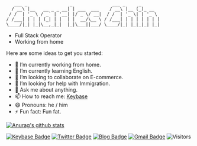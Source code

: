 ```
   ___ _                _               ___ _     _       
  / __\ |__   __ _ _ __| | ___  ___    / __\ |__ (_)_ __  
 / /  | '_ \ / _` | '__| |/ _ \/ __|  / /  | '_ \| | '_ \ 
/ /___| | | | (_| | |  | |  __/\__ \ / /___| | | | | | | |
\____/|_| |_|\__,_|_|  |_|\___||___/ \____/|_| |_|_|_| |_|
```

- Full Stack Operator
- Working from home

Here are some ideas to get you started:

- 🔭 I’m currently working from home.
- 🌱 I’m currently learning English.
- 👯 I’m looking to collaborate on E-commerce.
- 🤔 I’m looking for help with Immigration.
- 💬 Ask me about anything.
- 📫 How to reach me: [Keybase](https://keybase.io/eallion)
- 😄 Pronouns: he / him
- ⚡ Fun fact: Fun fat.

[![Anurag's github stats](https://github-readme-stats.vercel.app/api?username=eallion&show_icons=true)](https://github.com/anuraghazra/github-readme-stats)

[![Keybase Badge](https://img.shields.io/badge/@eallion-005eff?style=flat&labelColor=005eff&logo=Keybase&logoColor=white&link=https://keybase.io/eallion/)](https://keybase.io/eallion/)
[![Twitter Badge](https://img.shields.io/badge/@eallion-1ca0f1?style=flat&labelColor=1ca0f1&logo=twitter&logoColor=white&link=https://twitter.com/eallion)](https://twitter.com/eallion) 
[![Blog Badge](https://img.shields.io/badge/https://eallion.com-FF4088?style=flat&labelColor=FF4088&logo=Hugo&logoColor=white&link=https://eallion.com/)](https://eallion.com/)
[![Gmail Badge](https://img.shields.io/badge/eallions@gmail.com-c14438?style=flat&logo=Gmail&logoColor=white&link=mailto:eallions@gmail.com)](mailto:eallions@gmail.com) 
![Visitors](https://visitor-badge.laobi.icu/badge?page_id=eallion.eallion)
